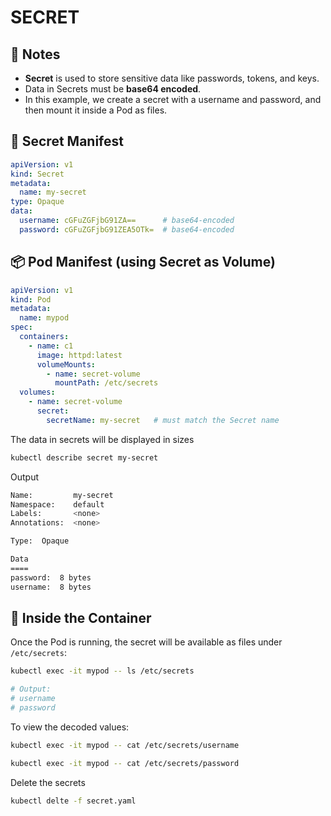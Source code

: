 # SECRET

## 📌 Notes
- **Secret** is used to store sensitive data like passwords, tokens, and keys.  
- Data in Secrets must be **base64 encoded**.  
- In this example, we create a secret with a username and password, and then mount it inside a Pod as files.  

## 🔑 Secret Manifest
```yaml
apiVersion: v1
kind: Secret
metadata:
  name: my-secret
type: Opaque
data:
  username: cGFuZGFjbG91ZA==      # base64-encoded 
  password: cGFuZGFjbG91ZEA5OTk=  # base64-encoded
````

## 📦 Pod Manifest (using Secret as Volume)
```yaml
apiVersion: v1
kind: Pod
metadata:
  name: mypod
spec:
  containers:
    - name: c1
      image: httpd:latest
      volumeMounts:
        - name: secret-volume
          mountPath: /etc/secrets
  volumes:
    - name: secret-volume
      secret:
        secretName: my-secret   # must match the Secret name
```

The data in secrets will be displayed in sizes
```bash
kubectl describe secret my-secret
```
Output
```bash
Name:         my-secret
Namespace:    default
Labels:       <none>
Annotations:  <none>

Type:  Opaque

Data
====
password:  8 bytes
username:  8 bytes
```

## 📂 Inside the Container
Once the Pod is running, the secret will be available as files under `/etc/secrets`:

```bash
kubectl exec -it mypod -- ls /etc/secrets
```
```bash
# Output:
# username
# password
```

To view the decoded values:
```bash
kubectl exec -it mypod -- cat /etc/secrets/username
```
```bash
kubectl exec -it mypod -- cat /etc/secrets/password
```

Delete the secrets
```bash
kubectl delte -f secret.yaml
```
